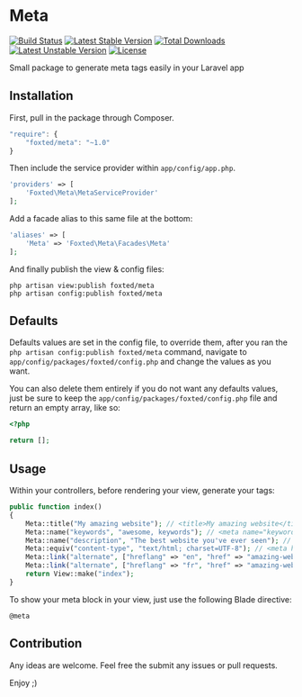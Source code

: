 # Meta

[![Build Status](https://travis-ci.org/foxted/Meta.svg?branch=master)](https://travis-ci.org/foxted/Meta)
[![Latest Stable Version](https://poser.pugx.org/foxted/meta/v/stable.svg)](https://packagist.org/packages/foxted/meta)
[![Total Downloads](https://poser.pugx.org/foxted/meta/downloads.svg)](https://packagist.org/packages/foxted/meta)
[![Latest Unstable Version](https://poser.pugx.org/foxted/meta/v/unstable.svg)](https://packagist.org/packages/foxted/meta)
[![License](https://poser.pugx.org/foxted/meta/license.svg)](https://packagist.org/packages/foxted/meta)

Small package to generate meta tags easily in your Laravel app

## Installation

First, pull in the package through Composer.

```js
"require": {
    "foxted/meta": "~1.0"
}
```

Then include the service provider within `app/config/app.php`.

```php
'providers' => [
    'Foxted\Meta\MetaServiceProvider'
];
```

Add a facade alias to this same file at the bottom:

```php
'aliases' => [
    'Meta' => 'Foxted\Meta\Facades\Meta'
];
```

And finally publish the view & config files:

```
php artisan view:publish foxted/meta
php artisan config:publish foxted/meta
```

## Defaults

Defaults values are set in the config file, to override them, after you ran the `php artisan config:publish foxted/meta` command, navigate to `app/config/packages/foxted/config.php` and change the values as you want.

You can also delete them entirely if you do not want any defaults values, just be sure to keep the `app/config/packages/foxted/config.php` file and return an empty array, like so:

```php
<?php

return [];
```

## Usage

Within your controllers, before rendering your view, generate your tags:

```php
public function index()
{
    Meta::title("My amazing website"); // <title>My amazing website</title>
    Meta::name("keywords", "awesome, keywords"); // <meta name="keywords" content="awesome, keywords">
    Meta::name("description", "The best website you've ever seen"); // <meta name="description" content="The best website you've ever seen">
    Meta::equiv("content-type", "text/html; charset=UTF-8"); // <meta http-equiv="content-type" content="text/html; charset=UTF-8">
    Meta::link("alternate", ["hreflang" => "en", "href" => "amazing-website.com/en"]); // <link rel="alternate" hreflang="en" href="amazing-website.com/en">
    Meta::link("alternate", ["hreflang" => "fr", "href" => "amazing-website.com/fr"]); // <link rel="alternate" hreflang="fr" href="amazing-website.com/fr">
    return View::make("index");
}
```

To show your meta block in your view, just use the following Blade directive:

```
@meta
```


## Contribution

Any ideas are welcome. Feel free the submit any issues or pull requests.

Enjoy ;)
